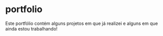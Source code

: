 # portfolio
Este portfólio contém alguns projetos em que já realizei e alguns em que ainda estou trabalhando!
